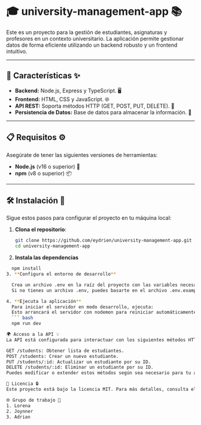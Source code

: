 # 🎓 **university-management-app** 📚

Este es un proyecto para la gestión de estudiantes, asignaturas y profesores en un contexto universitario. La aplicación permite gestionar datos de forma eficiente utilizando un backend robusto y un frontend intuitivo.

---

## 🔧 **Características** ✨

- **Backend:** Node.js, Express y TypeScript. 🖥️
- **Frontend:** HTML, CSS y JavaScript. 🌐
- **API REST:** Soporta métodos HTTP (GET, POST, PUT, DELETE). 🔄
- **Persistencia de Datos:** Base de datos para almacenar la información. 💾

---

## 📋 **Requisitos** ⚙️

Asegúrate de tener las siguientes versiones de herramientas:

- **Node.js** (v16 o superior) 🔑
- **npm** (v8 o superior) 📦

---

## 🛠️ **Instalación** 🚀

Sigue estos pasos para configurar el proyecto en tu máquina local:

1. **Clona el repositorio**:
   ```bash
   git clone https://github.com/eydrien/university-management-app.git
   cd university-management-app

2. **Instala las dependencias**
  ```  bash
    npm install
3. **Configura el entorno de desarrollo**

    Crea un archivo .env en la raíz del proyecto con las variables necesarias (por ejemplo, conexión a la base de datos, puertos, etc.)
    Si no tienes un archivo .env, puedes basarte en el archivo .env.example para configurarlo.

4. **Ejecuta la aplicación**
    Para iniciar el servidor en modo desarrollo, ejecuta:
    Esto arrancará el servidor con nodemon para reiniciar automáticamente en caso de cambios en el código.
    ``` bash
    npm run dev

🌍 Acceso a la API 💡
La API está configurada para interactuar con los siguientes métodos HTTP:

GET /students: Obtener lista de estudiantes.
POST /students: Crear un nuevo estudiante.
PUT /students/:id: Actualizar un estudiante por su ID.
DELETE /students/:id: Eliminar un estudiante por su ID.
Puedes modificar o extender estos métodos según sea necesario para tu aplicación.

📄 Licencia 🔒
Este proyecto está bajo la licencia MIT. Para más detalles, consulta el archivo LICENSE.

🌐 Grupo de trabajo 📱
1. Lorena
2. Joynner
3. Adrian 
